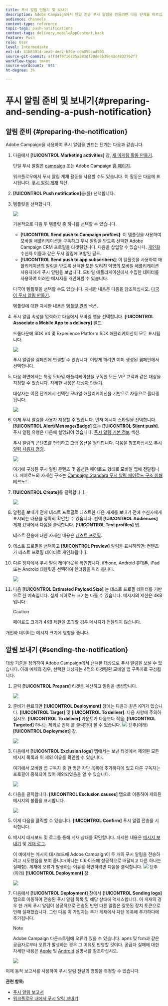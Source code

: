 ```yaml
---
title: 푸시 알림 만들기 및 보내기
description: Adobe Campaign에서 단일 전송 푸시 알림을 만들려면 다음 단계를 따르십시오.
audience: channels
content-type: reference
topic-tags: push-notifications
context-tags: delivery,mobileAppContent,back
feature: Push
role: User
level: Intermediate
exl-id: 41b83014-aea9-4ec2-b20e-c0a05bcad503
source-git-commit: affd4f9716235a283df20de5539e43c4832762f7
workflow-type: tm+mt
source-wordcount: '841'
ht-degree: 3%

---
```


# 푸시 알림 준비 및 보내기{#preparing-and-sending-a-push-notification}

## 알림 준비 {#preparing-the-notification}

Adobe Campaign을 사용하여 푸시 알림을 만드는 단계는 다음과 같습니다.

1. 다음에서 **[!UICONTROL Marketing activities]** 창, [새 마케팅 활동 만들기](../../start/using/marketing-activities.md#creating-a-marketing-activity).

   단일 푸시 알림은 [campaign](../../start/using/marketing-activities.md#creating-a-marketing-activity) 또는 Adobe Campaign [홈 페이지](../../start/using/interface-description.md#home-page).

   워크플로우에서 푸시 알림 게재 활동을 사용할 수도 있습니다. 이 활동은 다음에 표시됩니다. [푸시 알림 게재](../../automating/using/push-notification-delivery.md) 섹션.

1. **[!UICONTROL Push notification]**&#x200B;을(를) 선택합니다.
1. 템플릿을 선택합니다.

   ![](assets/push_notif_type.png)

   기본적으로 다음 두 템플릿 중 하나를 선택할 수 있습니다.

   * **[!UICONTROL Send push to Campaign profiles]**: 이 템플릿을 사용하여 모바일 애플리케이션을 구독하고 푸시 알림을 받도록 선택한 Adobe Campaign CRM 프로필을 타겟팅합니다. 다음을 삽입할 수 있습니다. [개인화](../../designing/using/personalization.md#inserting-a-personalization-field) 수신자 이름과 같은 푸시 알림에 포함된 필드.
   * **[!UICONTROL Send push to app subscribers]**: 이 템플릿을 사용하여 애플리케이션의 알림을 받도록 선택한 모든 알려진 익명의 모바일 애플리케이션 사용자에게 푸시 알림을 보냅니다. 모바일 애플리케이션에서 수집한 데이터를 사용하여 이러한 메시지를 개인화할 수 있습니다.

   다국어 템플릿을 선택할 수도 있습니다. 자세한 내용은 다음을 참조하십시오. [다국어 푸시 알림 만들기](../../channels/using/creating-a-multilingual-push-notification.md).

   템플릿에 대한 자세한 내용은 [템플릿 관리](../../start/using/marketing-activity-templates.md) 섹션.

1. 푸시 알림 속성을 입력하고 다음에서 모바일 앱을 선택합니다. **[!UICONTROL Associate a Mobile App to a delivery]** 필드.

   드롭다운에 SDK V4 및 Experience Platform SDK 애플리케이션이 모두 표시됩니다.

   ![](assets/push_notif_properties.png)

   푸시 알림을 캠페인에 연결할 수 있습니다. 이렇게 하려면 이미 생성된 캠페인에서 선택합니다.

1. 다음 화면에서는 특정 모바일 애플리케이션을 구독한 모든 VIP 고객과 같은 대상을 지정할 수 있습니다. 자세한 내용은 [대상자 만들기](../../audiences/using/creating-audiences.md).

   대상자는 이전 단계에서 선택한 모바일 애플리케이션을 기반으로 자동으로 필터링됩니다.

   ![](assets/push_notif_audience.png)

1. 이제 푸시 알림을 사용자 지정할 수 있습니다. 먼저 메시지 스타일을 선택합니다. **[!UICONTROL Alert/Message/Badge]** 또는 **[!UICONTROL Silent push]**. 푸시 알림 유형은 다음에 설명되어 있습니다. [푸시 알림 기본 정보](../../channels/using/about-push-notifications.md) 섹션.

   푸시 알림의 콘텐츠를 편집하고 고급 옵션을 정의합니다. 다음을 참조하십시오 [푸시 알림 사용자 정의](../../channels/using/customizing-a-push-notification.md).

   ![](assets/push_notif_content.png)

   여기에 구성된 푸시 알림 콘텐츠 및 옵션은 페이로드 형태로 모바일 앱에 전달됩니다. 페이로드의 자세한 구조는 [Campaign Standard 푸시 알림 페이로드 구조 이해](../../administration/using/push-payload.md) 테크노트

1. **[!UICONTROL Create]**&#x200B;를 클릭합니다.

   ![](assets/push_notif_content_2.png)

1. 알림을 보내기 전에 테스트 프로필로 테스트한 다음 게재를 보내기 전에 수신자에게 표시되는 내용을 정확히 확인할 수 있습니다. 선택 **[!UICONTROL Audiences]** 게재 요약에서 다음을 클릭합니다. **[!UICONTROL Test profiles]** 탭.

   테스트 전송에 대한 자세한 내용은 [테스트 프로필](../../sending/using/sending-proofs.md).

1. 테스트 프로필을 선택하고 **[!UICONTROL Preview]** 알림을 표시하려면: 컨텐츠가 테스트 프로필 데이터로 개인화됩니다.
1. 다른 장치에서 푸시 알림 레이아웃을 확인합니다. iPhone, Android 휴대폰, iPad 또는 Android 태블릿을 선택하여 렌더링을 미리 봅니다.

   ![](assets/push_notif_preview.png)

1. 다음 **[!UICONTROL Estimated Payload Size]** 는 테스트 프로필 데이터를 기반으로 한 예측입니다. 실제 페이로드 크기는 다를 수 있습니다. 메시지의 제한은 4KB입니다.

   >[!CAUTION]
   >
   >페이로드 크기가 4KB 제한을 초과할 경우 메시지가 전달되지 않습니다.

개인화 데이터는 메시지 크기에 영향을 줍니다.

## 알림 보내기 {#sending-the-notification}

대상 기준을 정의하여 Adobe Campaign에서 선택한 대상으로 푸시 알림을 보낼 수 있습니다. 아래 예제의 경우, 선택한 대상자는 4명의 타겟팅된 모바일 앱 구독자로 구성됩니다.

1. 클릭 **[!UICONTROL Prepare]** 타겟을 계산하고 알림을 생성합니다.

   ![](assets/push_send_1.png)

1. 준비가 완료되면 **[!UICONTROL Deployment]** 창에는 다음과 같은 KPI가 있습니다. **[!UICONTROL Target]** 및 **[!UICONTROL To deliver]**. 다음 사항에 주의하십시오. **[!UICONTROL To deliver]** 카운트가 다음보다 작음: **[!UICONTROL Targeted]** 하나는 제외로 인해 를 클릭하여 볼 수 있습니다. ![](assets/lp_link_properties.png) 단추(아래) **[!UICONTROL Deployment]** 창.

   ![](assets/push_send_2.png)

1. 다음에서 **[!UICONTROL Exclusion logs]** 탭에서는 보낸 타겟에서 제외된 모든 메시지 목록과 이 제외 이유를 확인할 수 있습니다.

   여기에서 모바일 앱 구독자 중 한 명은 차단 목록에 추가하다에 있고 다른 구독자는 프로필이 중복되어 있어 제외되었음을 알 수 있습니다.

   ![](assets/push_send_5.png)

1. 다음을 클릭합니다. **[!UICONTROL Exclusion causes]** 탭으로 이동하여 제외된 메시지의 볼륨을 표시합니다.

   ![](assets/push_send_7.png)

1. 이제 다음을 클릭할 수 있습니다. **[!UICONTROL Confirm]** 푸시 알림 전송을 시작합니다.
1. 메시지 대시보드 및 로그를 통해 게재 상태를 확인합니다. 자세한 내용은 [메시지 보내기](../../sending/using/confirming-the-send.md) 및 [게재 로그](../../sending/using/monitoring-a-delivery.md#delivery-logs).

   이 예에서는 메시지 대시보드에 Adobe Campaign이 두 개의 푸시 알림을 전송하려고 시도했음을 보여 줍니다(하나는 디바이스에 성공적으로 배달되고 다른 하나는 실패함). 게재에 오류가 발생하는 이유를 확인하려면 다음을 클릭합니다. ![](assets/lp_link_properties.png) 단추(아래) **[!UICONTROL Deployment]** 창.

   ![](assets/push_send_4.png)

1. 다음에서 **[!UICONTROL Deployment]** 창에서 **[!UICONTROL Sending logs]** 탭으로 이동하여 전송된 푸시 알림 목록 및 해당 상태에 액세스합니다. 이 게재의 경우 한 개의 푸시 알림이 성공적으로 전송된 반면 다른 알림은 잘못된 장치 토큰으로 인해 실패했습니다. 그런 다음 이 가입자는 추가 게재에서 차단 목록에 추가하다에 추가됩니다.

   >[!NOTE]
   >
   >Adobe Campaign 다운스트림에 오류가 있을 수 있습니다. apns 및 fcm과 같은 공급자로부터 오류가 발생하는 경우 그 이유도 반영할 것이다. 공급자 실패에 대한 자세한 내용은 [Apple](https://developer.apple.com/library/content/documentation/NetworkingInternet/Conceptual/RemoteNotificationsPG/CommunicatingwithAPNs.html) 및 [Android](https://firebase.google.com/docs/cloud-messaging/http-server-ref) 설명서를 참조하십시오.

   ![](assets/push_send_6.png)

이제 동적 보고서를 사용하여 푸시 알림 전달의 영향을 측정할 수 있습니다.

**관련 항목:**

* [푸시 알림 보고서](../../reporting/using/push-notification-report.md)
* [워크플로우 내에서 푸시 알림 보내기](../../automating/using/push-notification-delivery.md)
